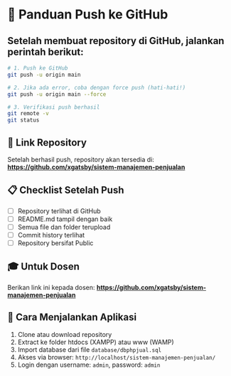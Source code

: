 # 🚀 Panduan Push ke GitHub

## Setelah membuat repository di GitHub, jalankan perintah berikut:

```bash
# 1. Push ke GitHub
git push -u origin main

# 2. Jika ada error, coba dengan force push (hati-hati!)
git push -u origin main --force

# 3. Verifikasi push berhasil
git remote -v
git status
```

## 🔗 Link Repository
Setelah berhasil push, repository akan tersedia di:
**https://github.com/xgatsby/sistem-manajemen-penjualan**

## 📋 Checklist Setelah Push
- [ ] Repository terlihat di GitHub
- [ ] README.md tampil dengan baik
- [ ] Semua file dan folder terupload
- [ ] Commit history terlihat
- [ ] Repository bersifat Public

## 🎓 Untuk Dosen
Berikan link ini kepada dosen:
**https://github.com/xgatsby/sistem-manajemen-penjualan**

## 📱 Cara Menjalankan Aplikasi
1. Clone atau download repository
2. Extract ke folder htdocs (XAMPP) atau www (WAMP)
3. Import database dari file `database/dbphpjual.sql`
4. Akses via browser: `http://localhost/sistem-manajemen-penjualan/`
5. Login dengan username: `admin`, password: `admin`